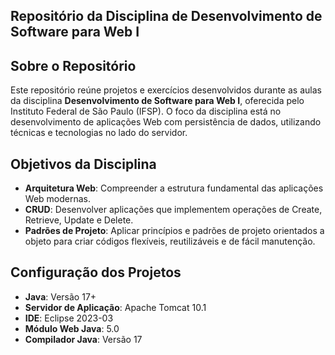 ## Repositório da Disciplina de Desenvolvimento de Software para Web I

## Sobre o Repositório
Este repositório reúne projetos e exercícios desenvolvidos durante as aulas da disciplina **Desenvolvimento de Software para Web I**, oferecida pelo Instituto Federal de São Paulo (IFSP). O foco da disciplina está no desenvolvimento de aplicações Web com persistência de dados, utilizando técnicas e tecnologias no lado do servidor.

## Objetivos da Disciplina
- **Arquitetura Web**: Compreender a estrutura fundamental das aplicações Web modernas.
- **CRUD**: Desenvolver aplicações que implementem operações de Create, Retrieve, Update e Delete.
- **Padrões de Projeto**: Aplicar princípios e padrões de projeto orientados a objeto para criar códigos flexíveis, reutilizáveis e de fácil manutenção.

## Configuração dos Projetos
- **Java**: Versão 17+
- **Servidor de Aplicação**: Apache Tomcat 10.1
- **IDE**: Eclipse 2023-03
- **Módulo Web Java**: 5.0
- **Compilador Java**: Versão 17